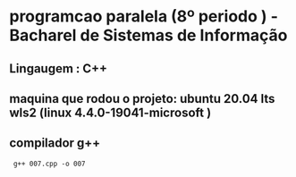 # programcao paralela (8º periodo ) - Bacharel de Sistemas de Informação

## Lingaugem : C++

## maquina que rodou o projeto: ubuntu 20.04 lts wls2 (linux 4.4.0-19041-microsoft )

## compilador g++ 
     g++ 007.cpp -o 007
